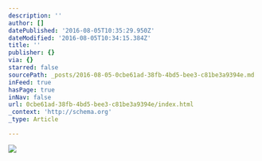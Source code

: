 ```yaml
---
description: ''
author: []
datePublished: '2016-08-05T10:35:29.950Z'
dateModified: '2016-08-05T10:34:15.384Z'
title: ''
publisher: {}
via: {}
starred: false
sourcePath: _posts/2016-08-05-0cbe61ad-38fb-4bd5-bee3-c81be3a9394e.md
inFeed: true
hasPage: true
inNav: false
url: 0cbe61ad-38fb-4bd5-bee3-c81be3a9394e/index.html
_context: 'http://schema.org'
_type: Article

---
```

![](https://the-grid-user-content.s3-us-west-2.amazonaws.com/f58753b8-500e-4aee-9f85-e03773c10e95.jpg)